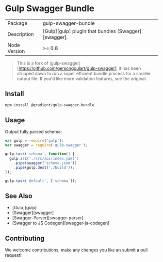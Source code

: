 # Gulp Swagger Bundle

| | |
| ----------- | ------------ |
| Package   | gulp-swagger-bundle |
| Description | [Gulp][gulp] plugin that bundles [Swagger][swagger]. |
| Node Version | >= 0.8 |

> This is a fork of (gulp-swagger)[https://github.com/gersongoulart/gulp-swagger], it has been stripped down to run a super efficient bundle process for a smaller output file. If you'd like more validation features, see the original.

## Install

```bash
npm install @gradient/gulp-swagger-bundle
```

## Usage

Output fully parsed schema:

```js
var gulp = require('gulp');
var swagger = require('gulp-swagger');

gulp.task('schema', function() {
  gulp.src('./src/api/index.yaml')
    .pipe(swagger('schema.json'))
    .pipe(gulp.dest('./build'));
});

gulp.task('default', ['schema']);
```

## See Also

- [Gulp][gulp]
- [Swagger][swagger]
- [Swagger-Parser][swagger-parser]
- [Swagger to JS Codegen][swagger-js-codegen]

## Contributing

We welcome contributions, make any changes you like an submit a pull request!